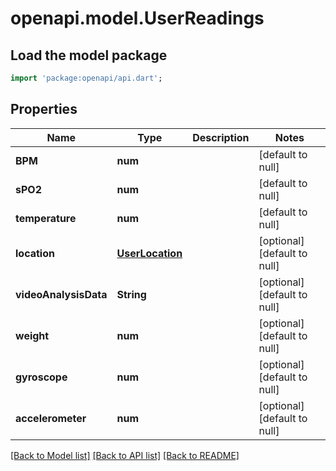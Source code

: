 # openapi.model.UserReadings

## Load the model package
```dart
import 'package:openapi/api.dart';
```

## Properties
Name | Type | Description | Notes
------------ | ------------- | ------------- | -------------
**BPM** | **num** |  | [default to null]
**sPO2** | **num** |  | [default to null]
**temperature** | **num** |  | [default to null]
**location** | [**UserLocation**](UserLocation.md) |  | [optional] [default to null]
**videoAnalysisData** | **String** |  | [optional] [default to null]
**weight** | **num** |  | [optional] [default to null]
**gyroscope** | **num** |  | [optional] [default to null]
**accelerometer** | **num** |  | [optional] [default to null]

[[Back to Model list]](../README.md#documentation-for-models) [[Back to API list]](../README.md#documentation-for-api-endpoints) [[Back to README]](../README.md)


